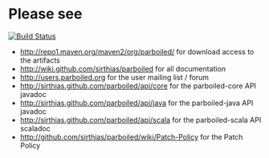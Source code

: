 # Please see

[![Build Status](https://travis-ci.org/sirthias/parboiled.svg?branch=master)](https://travis-ci.org/sirthias/parboiled)

* <http://repo1.maven.org/maven2/org/parboiled/> for download access to the artifacts
* <http://wiki.github.com/sirthias/parboiled> for all documentation
* <http://users.parboiled.org> for the user mailing list / forum
* <http://sirthias.github.com/parboiled/api/core> for the parboiled-core API javadoc
* <http://sirthias.github.com/parboiled/api/java> for the parboiled-java API javadoc
* <http://sirthias.github.com/parboiled/api/scala> for the parboiled-scala API scaladoc
* <http://github.com/sirthias/parboiled/wiki/Patch-Policy> for the Patch Policy
